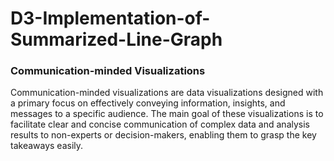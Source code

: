 # D3-Implementation-of-Summarized-Line-Graph

### Communication-minded Visualizations

Communication-minded visualizations are data visualizations designed with a primary focus on effectively conveying information, insights, and messages to a specific audience. The main goal of these visualizations is to facilitate clear and concise communication of complex data and analysis results to non-experts or decision-makers, enabling them to grasp the key takeaways easily.

